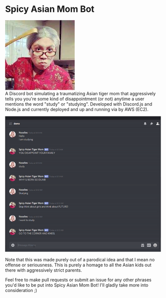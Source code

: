 # Spicy Asian Mom Bot
![apfp](/src/images/tigermommy.png)<br/>
A Discord bot simulating a traumatizing Asian tiger mom that aggressively tells you you're some kind of disappointment (or not) anytime a user mentions the word "study" or "studying". Developed with Discord.js and Node.js and currently deployed and up and running via by AWS (EC2). 

![demo](/src/images/ezdemoamb.gif)

Note that this was made purely out of a parodical idea and that I mean no offense or seriousness. This is purely a homage to all the Asian kids out there with aggressively strict parents. 

Feel free to make pull requests or submit an issue for any other phrases you'd like to be put into Spicy Asian Mom Bot! I'll gladly take more into consideration ;)
